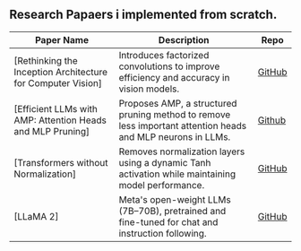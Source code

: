 



## Research Papaers i implemented from scratch.

| Paper Name | Description | Repo |
|------------|-------------|------|
| [Rethinking the Inception Architecture for Computer Vision] | Introduces factorized convolutions to improve efficiency and accuracy in vision models. | [GitHub](https://github.com/Gauri-Tripathi/Research_Papers/tree/main/Inception) |
| [Efficient LLMs with AMP: Attention Heads and MLP Pruning]| Proposes AMP, a structured pruning method to remove less important attention heads and MLP neurons in LLMs. | [Github](https://github.com/Gauri-Tripathi/Research_Papers/tree/main/AMP) |
| [Transformers without Normalization]| Removes normalization layers using a dynamic Tanh activation while maintaining model performance. | [GitHub](https://github.com/Gauri-Tripathi/Research_Papers/tree/main/dyt) |
| [LLaMA 2] | Meta's open-weight LLMs (7B–70B), pretrained and fine-tuned for chat and instruction following. | [GitHub]() |
